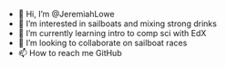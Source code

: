 - 👋 Hi, I’m @JeremiahLowe
- 👀 I’m interested in sailboats and mixing strong drinks
- 🌱 I’m currently learning intro to comp sci with EdX
- 💞️ I’m looking to collaborate on sailboat races
- 📫 How to reach me GitHub

<!---
JeremiahLowe/JeremiahLowe is a ✨ special ✨ repository because its `README.md` (this file) appears on your GitHub profile.
You can click the Preview link to take a look at your changes.
--->
